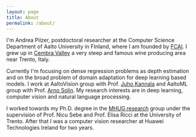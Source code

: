 ```yaml
---
layout: page
title: About
permalink: /about/
---
```


I'm Andrea Pilzer, postdoctoral researcher at the Computer Science Department of Aalto University in FInland, where I am founded by [FCAI](https://fcai.fi/). I grew up in [Cembra Valley](https://www.visitpinecembra.it/en/discover-the-territory/food-and-wine/terraced-vineyards) a very steep and famous wine producing area near Trento, Italy.

Currently I'm focusing on dense regression problems as depth estimation and on the broad problem of domain adaptation for deep learning based models. I work at AaltoVision group with Prof. [Juho Kannala](https://users.aalto.fi/~kannalj1/) and AaltoML group with Prof. [Arno Solin](https://users.aalto.fi/~asolin/). My research interests are in deep learning, computer vision and natural language processing.

I worked towards my Ph.D. degree in the [MHUG research](http://mhug.disi.unitn.it/#/) group under the supervision of Prof. Nicu Sebe and Prof. Elisa Ricci at the University of Trento. After that I was a computer vision researcher at Huawei Technologies Ireland for two years. 

<!--- This is the base Jekyll theme. You can find out more info about customizing your Jekyll theme, as well as basic Jekyll usage documentation at [jekyllrb.com](https://jekyllrb.com/)

You can find the source code for Minima at GitHub:
[jekyll][jekyll-organization] /
[minima](https://github.com/jekyll/minima)

You can find the source code for Jekyll at GitHub:
[jekyll][jekyll-organization] /
[jekyll](https://github.com/jekyll/jekyll)


[jekyll-organization]: https://github.com/jekyll -->
